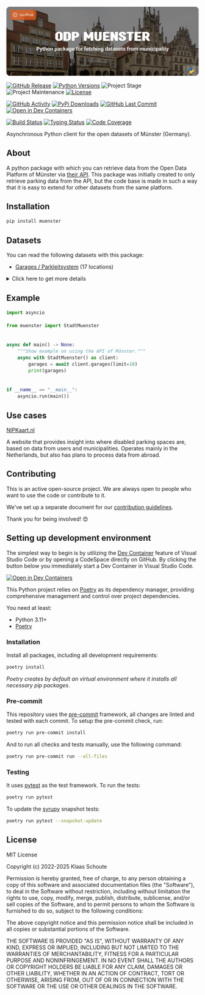<!-- Banner -->
![alt Banner of the ODP Muenster package](https://raw.githubusercontent.com/klaasnicolaas/python-muenster/main/assets/header_muenster-min.png)

<!-- PROJECT SHIELDS -->
[![GitHub Release][releases-shield]][releases]
[![Python Versions][python-versions-shield]][pypi]
![Project Stage][project-stage-shield]
![Project Maintenance][maintenance-shield]
[![License][license-shield]](LICENSE)

[![GitHub Activity][commits-shield]][commits-url]
[![PyPi Downloads][downloads-shield]][downloads-url]
[![GitHub Last Commit][last-commit-shield]][commits-url]
[![Open in Dev Containers][devcontainer-shield]][devcontainer]

[![Build Status][build-shield]][build-url]
[![Typing Status][typing-shield]][typing-url]
[![Code Coverage][codecov-shield]][codecov-url]

Asynchronous Python client for the open datasets of Münster (Germany).

## About

A python package with which you can retrieve data from the Open Data Platform of Münster via [their API][api]. This package was initially created to only retrieve parking data from the API, but the code base is made in such a way that it is easy to extend for other datasets from the same platform.

## Installation

```bash
pip install muenster
```

## Datasets

You can read the following datasets with this package:

- [Garages / Parkleitsystem][garages] (17 locations)

<details>
    <summary>Click here to get more details</summary>

### Garages

| Variable | Type | Description |
| :------- | :--- | :---------- |
| `name` | string | The name of the garage |
| `status` | string | The status of the garage |
| `parking_type` | string | The type of parking of the garage (**Parkplatz** or **Parkhaus**) |
| `free_space` | integer | The free space of the garage |
| `total_capacity` | integer | The total capacity of the garage |
| `availability_pct` | float | The availability percentage of the garage |
| `url` | string | The URL with more information of the garage |
| `longitude` | float | The longitude of the garage |
| `latitude` | float | The latitude of the garage |
</details>

## Example

```python
import asyncio

from muenster import StadtMuenster


async def main() -> None:
    """Show example on using the API of Münster."""
    async with StadtMuenster() as client:
        garages = await client.garages(limit=10)
        print(garages)


if __name__ == "__main__":
    asyncio.run(main())
```

## Use cases

[NIPKaart.nl][nipkaart]

A website that provides insight into where disabled parking spaces are, based
on data from users and municipalities. Operates mainly in the Netherlands, but
also has plans to process data from abroad.

## Contributing

This is an active open-source project. We are always open to people who want to
use the code or contribute to it.

We've set up a separate document for our
[contribution guidelines](CONTRIBUTING.md).

Thank you for being involved! :heart_eyes:

## Setting up development environment

The simplest way to begin is by utilizing the [Dev Container][devcontainer]
feature of Visual Studio Code or by opening a CodeSpace directly on GitHub.
By clicking the button below you immediately start a Dev Container in Visual Studio Code.

[![Open in Dev Containers][devcontainer-shield]][devcontainer]

This Python project relies on [Poetry][poetry] as its dependency manager,
providing comprehensive management and control over project dependencies.

You need at least:

- Python 3.11+
- [Poetry][poetry-install]

### Installation

Install all packages, including all development requirements:

```bash
poetry install
```

_Poetry creates by default an virtual environment where it installs all
necessary pip packages_.

### Pre-commit

This repository uses the [pre-commit][pre-commit] framework, all changes
are linted and tested with each commit. To setup the pre-commit check, run:

```bash
poetry run pre-commit install
```

And to run all checks and tests manually, use the following command:

```bash
poetry run pre-commit run --all-files
```

### Testing

It uses [pytest](https://docs.pytest.org/en/stable/) as the test framework. To run the tests:

```bash
poetry run pytest
```

To update the [syrupy](https://github.com/tophat/syrupy) snapshot tests:

```bash
poetry run pytest --snapshot-update
```

## License

MIT License

Copyright (c) 2022-2025 Klaas Schoute

Permission is hereby granted, free of charge, to any person obtaining a copy
of this software and associated documentation files (the "Software"), to deal
in the Software without restriction, including without limitation the rights
to use, copy, modify, merge, publish, distribute, sublicense, and/or sell
copies of the Software, and to permit persons to whom the Software is
furnished to do so, subject to the following conditions:

The above copyright notice and this permission notice shall be included in all
copies or substantial portions of the Software.

THE SOFTWARE IS PROVIDED "AS IS", WITHOUT WARRANTY OF ANY KIND, EXPRESS OR
IMPLIED, INCLUDING BUT NOT LIMITED TO THE WARRANTIES OF MERCHANTABILITY,
FITNESS FOR A PARTICULAR PURPOSE AND NONINFRINGEMENT. IN NO EVENT SHALL THE
AUTHORS OR COPYRIGHT HOLDERS BE LIABLE FOR ANY CLAIM, DAMAGES OR OTHER
LIABILITY, WHETHER IN AN ACTION OF CONTRACT, TORT OR OTHERWISE, ARISING FROM,
OUT OF OR IN CONNECTION WITH THE SOFTWARE OR THE USE OR OTHER DEALINGS IN THE
SOFTWARE.

[api]: https://opendata.stadt-muenster.de
[garages]: https://opendata.stadt-muenster.de/dataset/parkleitsystem-parkhausbelegung-aktuell
[nipkaart]: https://www.nipkaart.nl

<!-- MARKDOWN LINKS & IMAGES -->
[build-shield]: https://github.com/klaasnicolaas/python-muenster/actions/workflows/tests.yaml/badge.svg
[build-url]: https://github.com/klaasnicolaas/python-muenster/actions/workflows/tests.yaml
[commits-shield]: https://img.shields.io/github/commit-activity/y/klaasnicolaas/python-muenster.svg
[commits-url]: https://github.com/klaasnicolaas/python-muenster/commits/main
[codecov-shield]: https://codecov.io/gh/klaasnicolaas/python-muenster/branch/main/graph/badge.svg?token=OZgV3Ib3Er
[codecov-url]: https://codecov.io/gh/klaasnicolaas/python-muenster
[devcontainer-shield]: https://img.shields.io/static/v1?label=Dev%20Containers&message=Open&color=blue&logo=visualstudiocode
[devcontainer]: https://vscode.dev/redirect?url=vscode://ms-vscode-remote.remote-containers/cloneInVolume?url=https://github.com/klaasnicolaas/python-muenster
[downloads-shield]: https://img.shields.io/pypi/dm/muenster
[downloads-url]: https://pypistats.org/packages/muenster
[license-shield]: https://img.shields.io/github/license/klaasnicolaas/python-muenster.svg
[last-commit-shield]: https://img.shields.io/github/last-commit/klaasnicolaas/python-muenster.svg
[maintenance-shield]: https://img.shields.io/maintenance/yes/2025.svg
[project-stage-shield]: https://img.shields.io/badge/project%20stage-experimental-yellow.svg
[pypi]: https://pypi.org/project/muenster/
[python-versions-shield]: https://img.shields.io/pypi/pyversions/muenster
[typing-shield]: https://github.com/klaasnicolaas/python-muenster/actions/workflows/typing.yaml/badge.svg
[typing-url]: https://github.com/klaasnicolaas/python-muenster/actions/workflows/typing.yaml
[releases-shield]: https://img.shields.io/github/release/klaasnicolaas/python-muenster.svg
[releases]: https://github.com/klaasnicolaas/python-muenster/releases

[poetry-install]: https://python-poetry.org/docs/#installation
[poetry]: https://python-poetry.org
[pre-commit]: https://pre-commit.com
